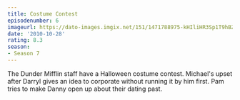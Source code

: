 ```yaml
---
title: Costume Contest
episodenumber: 6
imageurl: https://dato-images.imgix.net/151/1471788975-kHIliHR3Sp1T9hBZczvoYGH0bUq.jpg?ixlib=rb-1.1.0&ch=DPR%2CWidth&auto=compress%2Cformat
date: '2010-10-28'
rating: 8.3
season:
- Season 7
---
```


The Dunder Mifflin staff have a Halloween costume contest. Michael's upset after Darryl gives an idea to corporate without running it by him first. Pam tries to make Danny open up about their dating past.